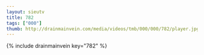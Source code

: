 ```yaml
--- 
layout: sieutv
title: 782
tags: ["000"]
thumb: http://drainmainvein.com/media/videos/tmb/000/000/782/player.jpg
---
```

{% include drainmainvein key="782" %} 
